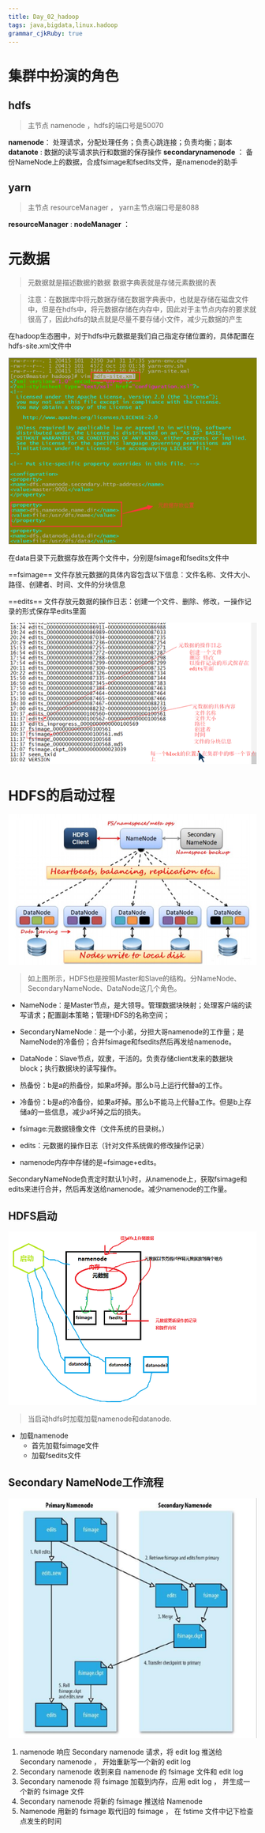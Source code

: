 ```yaml
---
title: Day_02_hadoop
tags: java,bigdata,linux.hadoop
grammar_cjkRuby: true
---
```


# 集群中扮演的角色
## hdfs
> 主节点 namenode ，hdfs的端口号是50070

**namenode**： 处理请求，分配处理任务；负责心跳连接；负责均衡；副本
**datanote** : 数据的读写请求执行和数据的保存操作
**secondarynamenode** ： 备份NameNode上的数据，合成fsimage和fsedits文件，是namenode的助手

## yarn

>  主节点 resourceManager ， yarn主节点端口号是8088

**resourceManager** :
**nodeManager** ： 

# 元数据

> 元数据就是描述数据的数据
> 数据字典表就是存储元素数据的表

> 注意：在数据库中将元数据存储在数据字典表中，也就是存储在磁盘文件中，但是在hdfs中，将元数据存储在内存中，因此对于主节点内存的要求就很高了，因此hdfs的缺点就是尽量不要存储小文件，减少元数据的产生

在hadoop生态圈中，对于hdfs中元数据是我们自己指定存储位置的，具体配置在hdfs-site.xml文件中

![enter description here][1]

在data目录下元数据存放在两个文件中，分别是fsimage和fsedits文件中

==fsimage== 文件存放元数据的具体内容包含以下信息：文件名称、文件大小、路径、创建者、时间、文件的分块信息

==edits== 文件存放元数据的操作日志：创建一个文件、删除、修改，一操作记录的形式保存早edits里面

![enter description here][2]

# HDFS的启动过程

![HDFS架构图][3]

> 如上图所示，HDFS也是按照Master和Slave的结构。分NameNode、SecondaryNameNode、DataNode这几个角色。

- NameNode：是Master节点，是大领导。管理数据块映射；处理客户端的读写请求；配置副本策略；管理HDFS的名称空间；
- SecondaryNameNode：是一个小弟，分担大哥namenode的工作量；是NameNode的冷备份；合并fsimage和fsedits然后再发给namenode。
- DataNode：Slave节点，奴隶，干活的。负责存储client发来的数据块block；执行数据块的读写操作。

- 热备份：b是a的热备份，如果a坏掉。那么b马上运行代替a的工作。
- 冷备份：b是a的冷备份，如果a坏掉。那么b不能马上代替a工作。但是b上存储a的一些信息，减少a坏掉之后的损失。
- fsimage:元数据镜像文件（文件系统的目录树。）
- edits：元数据的操作日志（针对文件系统做的修改操作记录）
- namenode内存中存储的是=fsimage+edits。

SecondaryNameNode负责定时默认1小时，从namenode上，获取fsimage和edits来进行合并，然后再发送给namenode。减少namenode的工作量。

## HDFS启动

![enter description here][4]

> 当启动hdfs时加载加载namenode和datanode.

- 加载namenode
	- 首先加载fsimage文件
	- 加载fsedits文件



## Secondary NameNode工作流程

![Secondary NameNode工作流程图][5]

1. namenode 响应 Secondary namenode 请求，将 edit log 推送给 Secondary namenode ， 开始重新写一个新的 edit log 
2. Secondary namenode 收到来自 namenode 的 fsimage 文件和 edit log 
3. Secondary namenode 将 fsimage 加载到内存，应用 edit log ， 并生成一 个新的 fsimage 文件
4. Secondary namenode 将新的 fsimage 推送给 Namenode 
5. Namenode 用新的 fsimage 取代旧的 fsimage ， 在 fstime 文件中记下检查 点发生的时间


  [1]: https://www.github.com/xiesen310/notes_Images/raw/master/images/1507722260643.jpg
  [2]: https://www.github.com/xiesen310/notes_Images/raw/master/images/1507722403519.jpg
  [3]: https://www.github.com/xiesen310/notes_Images/raw/master/images/1507722766859.jpg
  [4]: https://www.github.com/xiesen310/notes_Images/raw/master/images/1507723844586.jpg
  [5]: https://www.github.com/xiesen310/notes_Images/raw/master/images/1507722918519.jpg